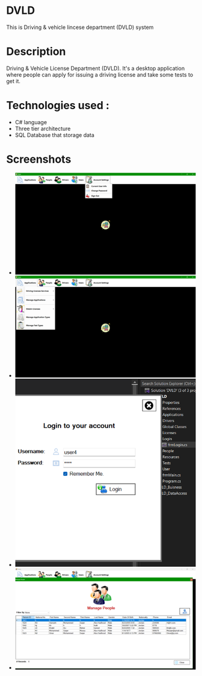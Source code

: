 
# DVLD
 This is Driving & vehicle lincese department (DVLD) system 
# Description 
 Driving & Vehicle License Department (DVLD). It's a desktop application where people can apply for issuing a driving license and take some tests to get it.
# Technologies used :
- C# language
- Three tier architecture 
- SQL Database that storage data 
# Screenshots 
- ![Screenshot](https://github.com/Mahmoud9ui8/DVLD/blob/main/Screenshot%20(24).png)
- ![Screenshot](https://github.com/Mahmoud9ui8/DVLD/blob/main/Screenshot%20(25).png) 
- ![ScreentShoot](https://github.com/Mahmoud9ui8/DVLD/blob/main/Screenshot%202025-03-29%20164459.png)
- ![ScreentShoot](https://github.com/Mahmoud9ui8/DVLD/blob/main/Screenshot%20(27).png)
